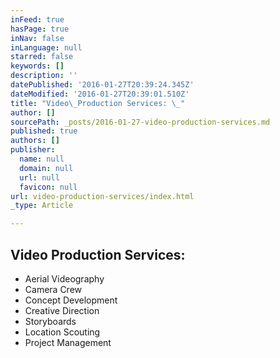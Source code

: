 ```yaml
---
inFeed: true
hasPage: true
inNav: false
inLanguage: null
starred: false
keywords: []
description: ''
datePublished: '2016-01-27T20:39:24.345Z'
dateModified: '2016-01-27T20:39:01.510Z'
title: "Video\_Production Services: \_"
author: []
sourcePath: _posts/2016-01-27-video-production-services.md
published: true
authors: []
publisher:
  name: null
  domain: null
  url: null
  favicon: null
url: video-production-services/index.html
_type: Article

---
```

## Video Production Services:  

* Aerial Videography 
* Camera Crew 
* Concept Development 
* Creative Direction 
* Storyboards 
* Location Scouting 
* Project Management